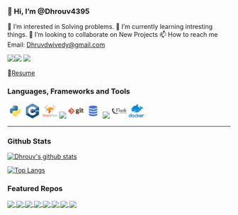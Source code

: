 ### 👋 Hi, I’m @Dhrouv4395

  👀 I’m interested in Solving problems.
  🌱 I’m currently learning intresting things.
  💞️ I’m looking to collaborate on New Projects
  📫 How to reach me Email: Dhruvdwivedy@gmail.com
 <p><a href="https://www.linkedin.com/in/dhrouv-dwivedy-515b539a/"><img src="https://img.shields.io/badge/linkedin-%230077B5.svg?&style=for-the-badge&logo=linkedin&logoColor=white" height=25></a><a href="https://dhruvdwivedy.medium.com//"><img src="https://img.shields.io/badge/medium-%2312100E.svg?&style=for-the-badge&logo=medium&logoColor=white" height=25></a> <a href="https://www.kaggle.com/dhruvdwivedy"><img src="https://avatars0.githubusercontent.com/u/1336944?s=200&v=4" height=25></a></p>

📝[Resume](https://docs.google.com/document/d/1zFHv31OqyoFn-zaPqG6lcWQ15pMxMUJe/edit?usp=sharing&ouid=100889110267376095146&rtpof=true&sd=true)<br>

### Languages, Frameworks and Tools
<p><img src="https://raw.githubusercontent.com/github/explore/80688e429a7d4ef2fca1e82350fe8e3517d3494d/topics/python/python.png" height=35>
  <img src="https://raw.githubusercontent.com/github/explore/80688e429a7d4ef2fca1e82350fe8e3517d3494d/topics/cpp/cpp.png" height=35>
  <img src="https://raw.githubusercontent.com/github/explore/80688e429a7d4ef2fca1e82350fe8e3517d3494d/topics/tensorflow/tensorflow.png" height=35>
  <img src="https://img.shields.io/badge/PyTorch%20-%23EE4C2C.svg?&style=for-the-badge&logo=PyTorch&logoColor=white" />
  <img src="https://raw.githubusercontent.com/github/explore/80688e429a7d4ef2fca1e82350fe8e3517d3494d/topics/git/git.png" height=35>
  <img src="https://raw.githubusercontent.com/github/explore/80688e429a7d4ef2fca1e82350fe8e3517d3494d/topics/sql/sql.png" height=35>
  <img src ="https://img.shields.io/badge/sqlite-%2307405e.svg?&style=for-the-badge&logo=sqlite&logoColor=white"/>
  <img src="https://raw.githubusercontent.com/github/explore/80688e429a7d4ef2fca1e82350fe8e3517d3494d/topics/flask/flask.png" height=35> 
  <img src="https://raw.githubusercontent.com/github/explore/80688e429a7d4ef2fca1e82350fe8e3517d3494d/topics/docker/docker.png" height=35> 

 ---

<!---
Dhrouv4395/Dhrouv4395 is a ✨ special ✨ repository because its `README.md` (this file) appears on your GitHub profile.
You can click the Preview link to take a look at your changes.
--->

  
  
  ### Github Stats
  [![Dhrouv's github stats](https://github-readme-stats.vercel.app/api?username=dhrouv4395&count_private=true&show_icons=true&include_all_commits=1)](https://github.com/dhrouv4395/github-readme-stats)
  
[![Top Langs](https://github-readme-stats.vercel.app/api/top-langs/?username=dhrouv4395&hide=Rich%Text%Format,Shell)](https://github.com/dhrouv4395/github-readme-stats)
  
  ### Featured Repos
  
  <a href="https://github.com/Dhrouv4395/Traffic-Sign-Classification-with-Keras-and-Deep-Learning">
    <img align="center" src="https://github-readme-stats.vercel.app/api/pin/?username=Dhrouv4395&repo=Traffic-Sign-Classification-with-Keras-and-Deep-Learning" />
</a>
  
  <a href="https://github.com/Dhrouv4395/Whitelisting-and-Blacklisting-Characters-with-Tesseract-and-Python">
    <img align="center" src="https://github-readme-stats.vercel.app/api/pin/?username=Dhrouv4395&repo=Whitelisting-and-Blacklisting-Characters-with-Tesseract-and-Python" />
</a>
  
  <a href="https://github.com/Dhrouv4395/Article-Extraction-from-an-Image">
    <img align="center" src="https://github-readme-stats.vercel.app/api/pin/?username=Dhrouv4395&repo=Article-Extraction-from-an-Image" />
</a>
  
  <a href="https://github.com/Dhrouv4395/Login-Dashboard-GUI">
    <img align="center" src="https://github-readme-stats.vercel.app/api/pin/?username=Dhrouv4395&repo=Login-Dashboard-GUI" />
</a>
  
  <a href="https://github.com/Dhrouv4395/Eye-Blink-Detection">
    <img align="center" src="https://github-readme-stats.vercel.app/api/pin/?username=Dhrouv4395&repo=Eye-Blink-Detection" />
</a>
  
  <a href="https://github.com/Dhrouv4395/Finger-Detection">
    <img align="center" src="https://github-readme-stats.vercel.app/api/pin/?username=Dhrouv4395&repo=Finger-Detection" />
</a>
  
  <a href="https://github.com/Dhrouv4395/Deep-Learning_CNN_CIFAR10-">
    <img align="center" src="https://github-readme-stats.vercel.app/api/pin/?username=Dhrouv4395&repo=Deep-Learning_CNN_CIFAR10-" />
</a>
  
  <a href="https://github.com/Dhrouv4395/Titanic-ML">
    <img align="center" src="https://github-readme-stats.vercel.app/api/pin/?username=Dhrouv4395&repo=Titanic-ML" />
</a>
  
